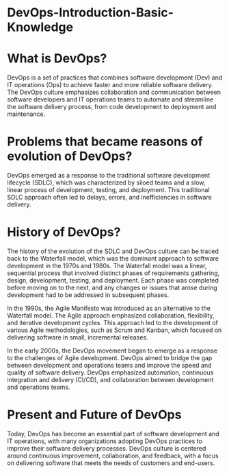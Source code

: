 # DevOps-Introduction-Basic-Knowledge


# What is DevOps?
DevOps is a set of practices that combines software development (Dev) and IT operations (Ops) to achieve faster and more reliable software delivery. The DevOps culture emphasizes collaboration and communication between software developers and IT operations teams to automate and streamline the software delivery process, from code development to deployment and maintenance.


# Problems that became reasons of evolution of DevOps?
DevOps emerged as a response to the traditional software development lifecycle (SDLC), which was characterized by siloed teams and a slow, linear process of development, testing, and deployment. This traditional SDLC approach often led to delays, errors, and inefficiencies in software delivery.


# History of DevOps?
The history of the evolution of the SDLC and DevOps culture can be traced back to the Waterfall model, which was the dominant approach to software development in the 1970s and 1980s. The Waterfall model was a linear, sequential process that involved distinct phases of requirements gathering, design, development, testing, and deployment. Each phase was completed before moving on to the next, and any changes or issues that arose during development had to be addressed in subsequent phases.

In the 1990s, the Agile Manifesto was introduced as an alternative to the Waterfall model. The Agile approach emphasized collaboration, flexibility, and iterative development cycles. This approach led to the development of various Agile methodologies, such as Scrum and Kanban, which focused on delivering software in small, incremental releases.

In the early 2000s, the DevOps movement began to emerge as a response to the challenges of Agile development. DevOps aimed to bridge the gap between development and operations teams and improve the speed and quality of software delivery. DevOps emphasized automation, continuous integration and delivery (CI/CD), and collaboration between development and operations teams.

# Present and Future of DevOps
Today, DevOps has become an essential part of software development and IT operations, with many organizations adopting DevOps practices to improve their software delivery processes. DevOps culture is centered around continuous improvement, collaboration, and feedback, with a focus on delivering software that meets the needs of customers and end-users.
